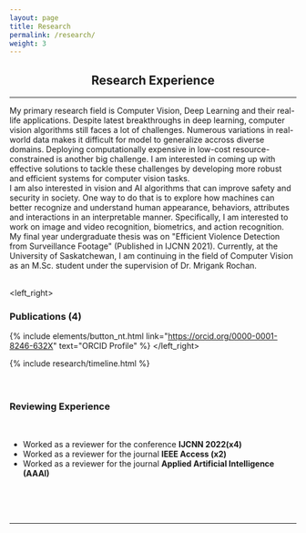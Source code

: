 ```yaml
---
layout: page
title: Research
permalink: /research/
weight: 3
---
```

<div align="center">
<h2><b>Research</b> Experience</h2>
</div>
<hr/>
<h7 style="text-align: justify;">My primary research field is Computer Vision, Deep Learning and their real-life applications. Despite latest breakthroughs in deep learning, computer vision algorithms still faces a lot of challenges. Numerous variations in real-world data makes it difficult for model to generalize accross diverse domains. Deploying computationally expensive in low-cost resource-constrained is another big challenge. I am interested in coming up with effective solutions to tackle these challenges by developing more robust and efficient systems for computer vision tasks.<br/>
I am also interested in vision and AI algorithms that can improve safety and security in society. One way to do that is to explore how machines can better recognize and understand human appearance, behaviors, attributes and interactions in an interpretable manner. Specifically, I am interested to work on image and video recognition, biometrics, and action recognition. My final year undergraduate thesis was on "Efficient Violence Detection from Surveillance Footage" (Published in IJCNN 2021). Currently, at the University of Saskatchewan, I am continuing in the field of Computer Vision as an M.Sc. student under the supervision of Dr. Mrigank Rochan.</h7>
<br/>
<br/>

<left_right>
<span><h3 align="left"><b>Publications (4)</b></h3></span>
<span>{% include elements/button_nt.html link="https://orcid.org/0000-0001-8246-632X" text="ORCID Profile" %}</span>
</left_right>
<div class="row">
{% include research/timeline.html %}
</div>

<br/>
<br/>

<h3 align="left"><b>Reviewing Experience</b></h3>
<br/>
<ul>
  <li>Worked as a reviewer for the conference <b>IJCNN 2022(x4)</b></li>
  <li>Worked as a reviewer for the journal <b>IEEE Access (x2)</b></li>
  <li>Worked as a reviewer for the journal <b>Applied Artificial Intelligence (AAAI)</b></li>
</ul>
<br/>

<br/>
<br/>

<hr/>
